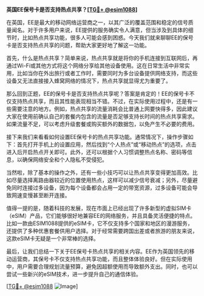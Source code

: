 **英国EE保号卡是否支持热点共享？[[TG💪+ @esim1088](https://t.me/s/esim1088)]**

在英国，EE是最大的移动网络运营商之一，以其广泛的覆盖范围和稳定的信号质量闻名。对于许多用户来说，EE提供的服务确实令人满意，但当涉及到具体的细节时，比如热点共享功能，很多人可能会感到困惑。今天我们就来聊聊EE的保号卡是否支持热点共享的问题，帮助大家更好地了解这一功能。

首先，什么是热点共享？简单来说，热点共享就是将你的手机连接到互联网后，再通过Wi-Fi或其他方式将这个网络分享给其他设备使用。这在日常生活中非常实用，比如当你在外出旅行或者工作时，需要同时为多台设备提供网络支持，而这些设备又无法直接接入蜂窝网络的情况下，热点共享就显得尤为重要了。

那么回到正题，EE的保号卡是否支持热点共享呢？答案是肯定的！EE的保号卡不仅支持热点共享，而且其性能表现相当不错。不过，在实际使用过程中，还是有一些需要注意的地方。例如，热点共享的流量消耗会比普通上网要快得多，因此建议大家在使用前确认自己的套餐内包含的流量是否足够支持长时间的热点共享需求。如果流量不足，可以考虑升级套餐或购买额外的数据包，以免产生不必要的费用。

接下来我们来看看如何设置EE保号卡的热点共享功能。通常情况下，操作步骤如下：首先打开手机上的设置应用，然后找到“个人热点”或“移动热点”的选项，点击进入后开启热点开关即可。此外，还可以根据个人习惯调整热点名称、密码等信息，以确保网络安全和个人隐私不受侵犯。

当然啦，除了基本的操作之外，还有一些小技巧可以让热点共享变得更加高效。比如尽量选择离路由器较近的位置使用热点，这样可以减少信号衰减；另外，尽量避免同时连接过多设备，因为每个设备都会占用一定的带宽资源，过多设备可能会导致网速变慢甚至断开连接。

值得一提的是，随着科技的发展，现在市面上已经出现了许多新型的虚拟SIM卡（eSIM）产品，它们能够很好地兼容EE的网络服务，并且具备灵活便捷的特点。比如一款由ESIM1088提供的eSIM卡，它不仅支持多个国家和地区的漫游服务，还提供了多种优惠套餐供用户选择。对于经常需要跨国出差或者旅游的朋友来说，这款eSIM卡无疑是一个非常棒的选择。

最后，让我们总结一下关于EE保号卡热点共享的相关内容。EE作为英国领先的移动运营商，其保号卡不仅支持热点共享功能，而且整体体验良好。但在实际使用中，用户需要合理规划流量预算，避免因超额使用而导致额外支出。同时，也可以尝试一些新兴的eSIM技术，进一步提升自己的通信体验。

[[TG💪+ @esim1088](https://t.me/s/esim1088) ![Image](https://i.postimg.cc/4NQfJmqS/Snipaste-2025-05-13-00-14-12.png)]
